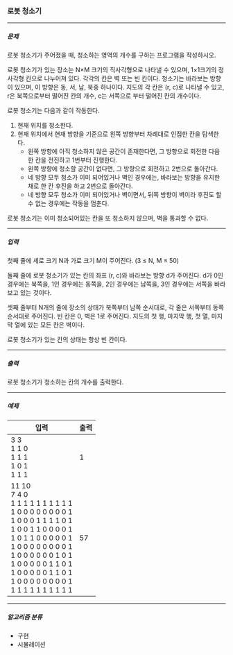 ### 로봇 청소기

***

##### 문제
로봇 청소기가 주어졌을 때, 청소하는 영역의 개수를 구하는 프로그램을 작성하시오.

로봇 청소기가 있는 장소는 N×M 크기의 직사각형으로 나타낼 수 있으며, 1×1크기의 정사각형 칸으로 나누어져 있다. 각각의 칸은 벽 또는 빈 칸이다. 청소기는 바라보는 방향이 있으며, 이 방향은 동, 서, 남, 북중 하나이다. 지도의 각 칸은 (r, c)로 나타낼 수 있고, r은 북쪽으로부터 떨어진 칸의 개수, c는 서쪽으로 부터 떨어진 칸의 개수이다.

로봇 청소기는 다음과 같이 작동한다.

1. 현재 위치를 청소한다.
2. 현재 위치에서 현재 방향을 기준으로 왼쪽 방향부터 차례대로 인접한 칸을 탐색한다.
   * 왼쪽 방향에 아직 청소하지 않은 공간이 존재한다면, 그 방향으로 회전한 다음 한 칸을 전진하고 1번부터 진행한다. 
   * 왼쪽 방향에 청소할 공간이 없다면, 그 방향으로 회전하고 2번으로 돌아간다. 
   * 네 방향 모두 청소가 이미 되어있거나 벽인 경우에는, 바라보는 방향을 유지한 채로 한 칸 후진을 하고 2번으로 돌아간다. 
   * 네 방향 모두 청소가 이미 되어있거나 벽이면서, 뒤쪽 방향이 벽이라 후진도 할 수 없는 경우에는 작동을 멈춘다.

로봇 청소기는 이미 청소되어있는 칸을 또 청소하지 않으며, 벽을 통과할 수 없다.

***

##### 입력
첫째 줄에 세로 크기 N과 가로 크기 M이 주어진다. (3 ≤ N, M ≤ 50)

둘째 줄에 로봇 청소기가 있는 칸의 좌표 (r, c)와 바라보는 방향 d가 주어진다. d가 0인 경우에는 북쪽을, 1인 경우에는 동쪽을, 2인 경우에는 남쪽을, 3인 경우에는 서쪽을 바라보고 있는 것이다.

셋째 줄부터 N개의 줄에 장소의 상태가 북쪽부터 남쪽 순서대로, 각 줄은 서쪽부터 동쪽 순서대로 주어진다. 빈 칸은 0, 벽은 1로 주어진다. 지도의 첫 행, 마지막 행, 첫 열, 마지막 열에 있는 모든 칸은 벽이다.

로봇 청소기가 있는 칸의 상태는 항상 빈 칸이다.

***

##### 출력
로봇 청소기가 청소하는 칸의 개수를 출력한다.

***

##### 예제
| 입력                                                                                                                                                                                                                                                                          | 출력 |
|-----------------------------------------------------------------------------------------------------------------------------------------------------------------------------------------------------------------------------------------------------------------------------|----|
| 3 3<br>1 1 0<br>1 1 1<br>1 0 1<br>1 1 1                                                                                                                                                                                                                                     | 1 |
| 11 10<br>7 4 0<br>1 1 1 1 1 1 1 1 1 1<br>1 0 0 0 0 0 0 0 0 1<br>1 0 0 0 1 1 1 1 0 1<br>1 0 0 1 1 0 0 0 0 1<br>1 0 1 1 0 0 0 0 0 1<br>1 0 0 0 0 0 0 0 0 1<br>1 0 0 0 0 0 0 1 0 1<br>1 0 0 0 0 0 1 1 0 1<br>1 0 0 0 0 0 1 1 0 1<br>1 0 0 0 0 0 0 0 0 1<br>1 1 1 1 1 1 1 1 1 1 | 57 |

***

##### 알고리즘 분류
* 구현
* 시뮬레이션